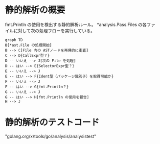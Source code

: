 # 静的解析の概要

fmt.Println の使用を検出する静的解析ルール。
*analysis.Pass.Files の各ファイルに対して次の処理フローを実行している。

```mermaid
graph TD
B[*ast.File の処理開始]
B --> C[File 内の ASTノードを再帰的に走査]
C --> D{CallExpr型？}
D -- いいえ --> J[次の File を処理]
D -- はい --> E{SelectorExpr型？}
E -- いいえ --> J
E -- はい --> F{Ident型（パッケージ識別子）を取得可能か}
F -- いいえ --> J
F -- はい --> G{fmt.Println？}
G -- いいえ --> J
G -- はい --> H[fmt.Println の使用を報告]
H --> J
```

# 静的解析のテストコード

"golang.org/x/tools/go/analysis/analysistest"
